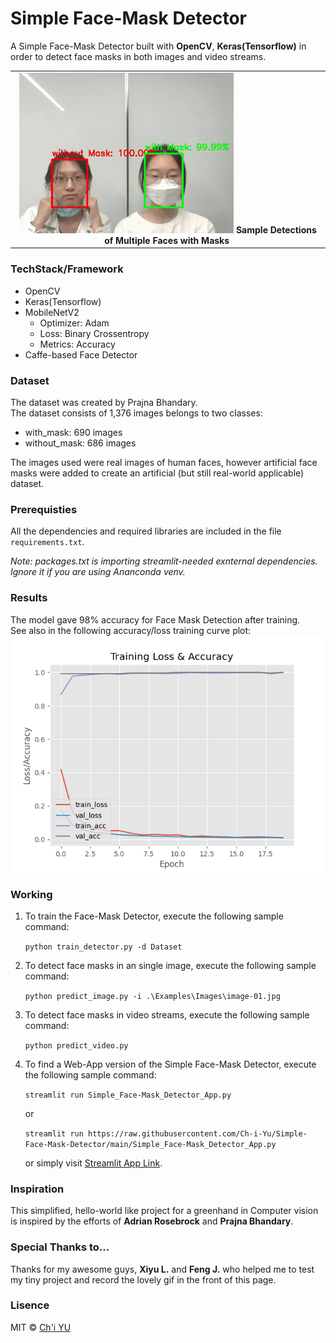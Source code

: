 # Simple Face-Mask Detector
A Simple Face-Mask Detector built with **OpenCV**, **Keras(Tensorflow)** in order to detect face masks in both images and video streams.<br>

<table>
    <tr>
    <td style='text-align:center;'>
        <img src=".\Readme-Image\masked_girls.gif"
             style='width:70%;'> <b> Sample Detections of Multiple Faces with Masks </b><img>
    </td>
    </tr>
</table>

### TechStack/Framework
- OpenCV
- Keras(Tensorflow)
- MobileNetV2
    - Optimizer: Adam
    - Loss: Binary Crossentropy
    - Metrics: Accuracy
- Caffe-based Face Detector

### Dataset
The dataset was created by Prajna Bhandary.<br>
The dataset consists of 1,376 images belongs to two classes:<br>

- with_mask: 690 images<br>
- without_mask: 686 images<br>

The images used were real images of human faces, however artificial face masks were added to create an artificial (but still real-world applicable) dataset.

### Prerequisties
All the dependencies and required libraries are included in the file `requirements.txt`.

*Note: packages.txt is importing streamlit-needed exnternal dependencies. Ignore it if you are using Ananconda venv.*

### Results
The model gave 98% accuracy for Face Mask Detection after training.<br>
See also in the following accuracy/loss training curve plot:
<img src="./Plots/plot.png">

### Working
1. To train the Face-Mask Detector, execute the following sample command:
   
   `python train_detector.py -d Dataset`
2. To detect face masks in an single image, execute the following sample command:
   
   `python predict_image.py -i .\Examples\Images\image-01.jpg`
3. To detect face masks in video streams, execute the following sample command:
   
   `python predict_video.py`
4. To find a Web-App version of the Simple Face-Mask Detector, execute the following sample command:
   
   `streamlit run Simple_Face-Mask_Detector_App.py`
   
   or
   
   `streamlit run https://raw.githubusercontent.com/Ch-i-Yu/Simple-Face-Mask-Detector/main/Simple_Face-Mask_Detector_App.py`
   
   
   or simply visit [Streamlit App Link](https://share.streamlit.io/ch-i-yu/simple-face-mask-detector/main/Simple_Face-Mask_Detector_App.py).

### Inspiration
This simplified, hello-world like project for a greenhand in Computer vision is inspired by the efforts of **Adrian Rosebrock** and **Prajna Bhandary**.

### Special Thanks to...
Thanks for my awesome guys, **Xiyu L.** and **Feng J.** who helped me to test my tiny project and record the lovely gif in the front of this page.

### Lisence

MIT © [Ch'i YU](https://github.com/Ch-i-Yu)